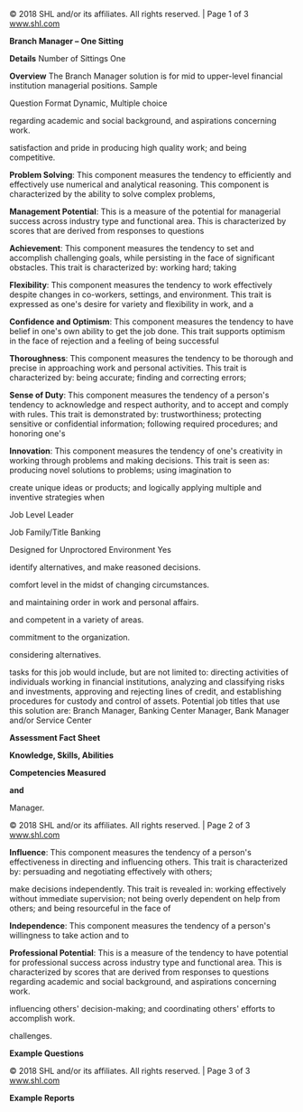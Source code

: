 © 2018 SHL and/or its affiliates. All rights reserved. | Page 1 of 3 www.shl.com

**Branch Manager – One Sitting** 

**Details** Number of Sittings One

**Overview** The Branch Manager solution is for mid to upper-level financial institution managerial positions. Sample

Question Format Dynamic, Multiple choice

regarding academic and social background, and aspirations concerning work.

satisfaction and pride in producing high quality work; and being competitive.

**Problem Solving**: This component measures the tendency to efficiently and effectively use numerical and analytical reasoning. This component is characterized by the ability to solve complex problems,

**Management Potential**: This is a measure of the potential for managerial success across industry type and functional area. This is characterized by scores that are derived from responses to questions

**Achievement**: This component measures the tendency to set and accomplish challenging goals, while persisting in the face of significant obstacles. This trait is characterized by: working hard; taking

**Flexibility**: This component measures the tendency to work effectively despite changes in co-workers, settings, and environment. This trait is expressed as one's desire for variety and flexibility in work, and a

**Confidence and Optimism**: This component measures the tendency to have belief in one's own ability to get the job done. This trait supports optimism in the face of rejection and a feeling of being successful

**Thoroughness**: This component measures the tendency to be thorough and precise in approaching work and personal activities. This trait is characterized by: being accurate; finding and correcting errors;

**Sense of Duty**: This component measures the tendency of a person's tendency to acknowledge and respect authority, and to accept and comply with rules. This trait is demonstrated by: trustworthiness; protecting sensitive or confidential information; following required procedures; and honoring one's

**Innovation**: This component measures the tendency of one's creativity in working through problems and making decisions. This trait is seen as: producing novel solutions to problems; using imagination to

create unique ideas or products; and logically applying multiple and inventive strategies when

Job Level Leader

Job Family/Title Banking

Designed for Unproctored Environment Yes

identify alternatives, and make reasoned decisions.

comfort level in the midst of changing circumstances.

and maintaining order in work and personal affairs.

and competent in a variety of areas.

commitment to the organization.

considering alternatives.

tasks for this job would include, but are not limited to: directing activities of individuals working in financial institutions, analyzing and classifying risks and investments, approving and rejecting lines of credit, and establishing procedures for custody and control of assets. Potential job titles that use this solution are: Branch Manager, Banking Center Manager, Bank Manager and/or Service Center

**Assessment Fact Sheet**

**Knowledge, Skills, Abilities** 

**Competencies Measured**

**and** 

Manager.

© 2018 SHL and/or its affiliates. All rights reserved. | Page 2 of 3 www.shl.com

**Influence**: This component measures the tendency of a person's effectiveness in directing and influencing others. This trait is characterized by: persuading and negotiating effectively with others;

make decisions independently. This trait is revealed in: working effectively without immediate supervision; not being overly dependent on help from others; and being resourceful in the face of

**Independence**: This component measures the tendency of a person's willingness to take action and to

**Professional Potential**: This is a measure of the tendency to have potential for professional success across industry type and functional area. This is characterized by scores that are derived from responses to questions regarding academic and social background, and aspirations concerning work.

influencing others' decision-making; and coordinating others' efforts to accomplish work.

challenges.

**Example Questions**

© 2018 SHL and/or its affiliates. All rights reserved. | Page 3 of 3 www.shl.com

**Example Reports**